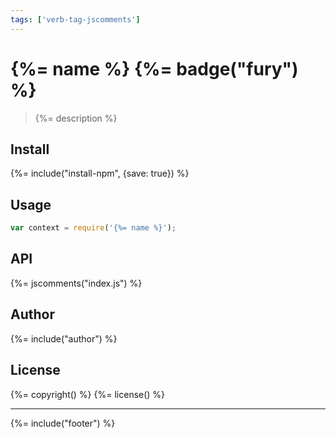 ```yaml
---
tags: ['verb-tag-jscomments']
---
```

# {%= name %} {%= badge("fury") %}

> {%= description %}

## Install
{%= include("install-npm", {save: true}) %}

## Usage

```js
var context = require('{%= name %}');
```

## API
{%= jscomments("index.js") %}

## Author
{%= include("author") %}

## License
{%= copyright() %}
{%= license() %}

***

{%= include("footer") %}